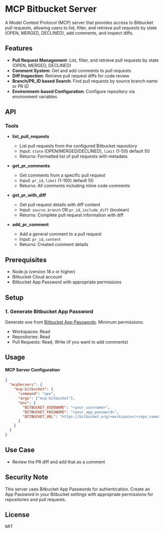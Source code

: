# MCP Bitbucket Server

A Model Context Protocol (MCP) server that provides access to Bitbucket pull requests, allowing users to list, filter, and retrieve pull requests by state (OPEN, MERGED, DECLINED), add comments, and inspect diffs.

## Features

- **Pull Request Management**: List, filter, and retrieve pull requests by state (OPEN, MERGED, DECLINED)
- **Comment System**: Get and add comments to pull requests
- **Diff Inspection**: Retrieve pull request diffs for code review
- **Branch/PR_ID based Search**: Find pull requests by source branch name or PR ID
- **Environment-based Configuration**: Configure repository via environment variables

## API

### Tools

- **list_pull_requests**
  - List pull requests from the configured Bitbucket repository
  - Input: `state` (OPEN/MERGED/DECLINED), `limit` (1-50) default 50
  - Returns: Formatted list of pull requests with metadata

- **get_pr_comments**
  - Get comments from a specific pull request
  - Input: `pr_id`, `limit` (1-100) default 50
  - Returns: All comments including inline code comments

- **get_pr_with_diff**
  - Get pull request details with diff content
  - Input: `source_branch` OR `pr_id`, `include_diff` (boolean)
  - Returns: Complete pull request information with diff

- **add_pr_comment**
  - Add a general comment to a pull request
  - Input: `pr_id`, `content`
  - Returns: Created comment details

## Prerequisites

- Node.js (version 18.x or higher)
- Bitbucket Cloud account
- Bitbucket App Password with appropriate permissions

## Setup

### 1. Generate Bitbucket App Password

Generate one from [Bitbucket App Passwords](https://bitbucket.org/account/settings/app-passwords/). Minimum permissions:

- Workspaces: Read
- Repositories: Read
- Pull Requests: Read, Write (if you want to add comments)

## Usage

#### MCP Server Configuration

```json
{
  "mcpServers": {
    "mcp-bitbucket": {
      "command": "npx",
      "args": ["mcp-bitbucket"],
      "env": {
        "BITBUCKET_USERNAME": "<your_username>",
        "BITBUCKET_PASSWORD": "<your_app_password>",
        "BITBUCKET_URL": "https://bitbucket.org/<workspace>/<repo_name>"
      }
    }
  }
}
```

## Use Case

- Review the PR diff and add that as a comment

## Security Note

This server uses Bitbucket App Passwords for authentication. Create an App Password in your Bitbucket settings with appropriate permissions for repositories and pull requests.

## License

MIT
